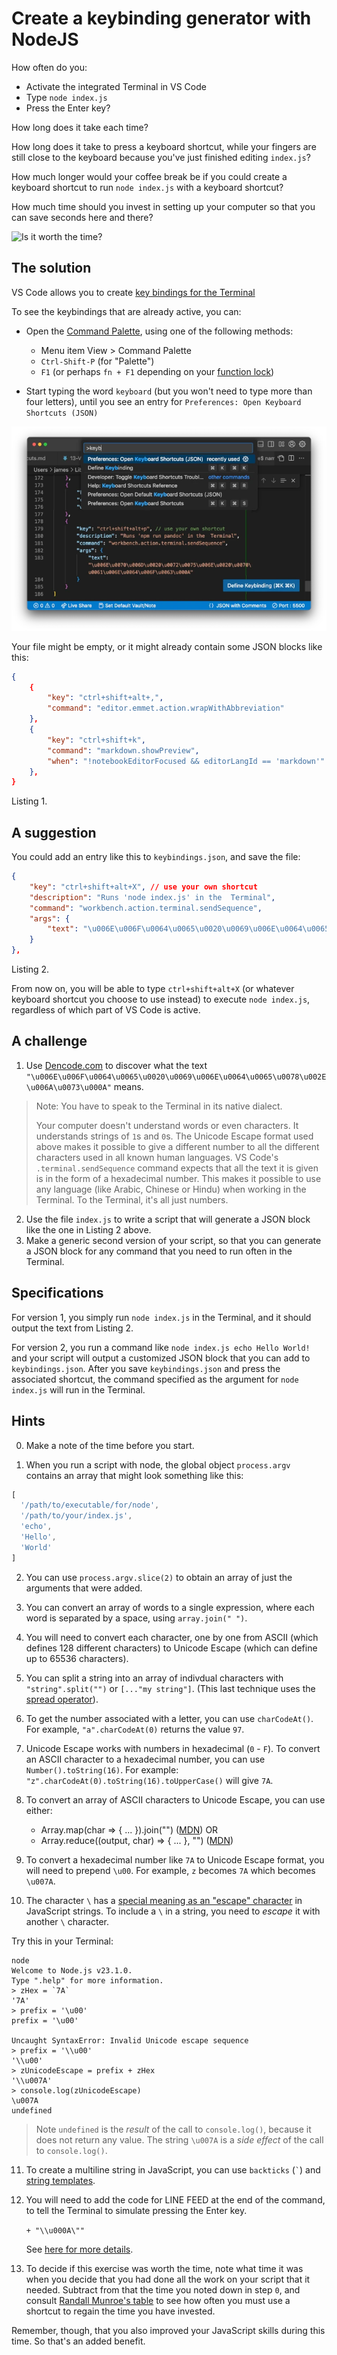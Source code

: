 # Create a keybinding generator with NodeJS #

How often do you:

* Activate the integrated Terminal in VS Code
* Type `node index.js`
* Press the Enter key?

How long does it take each time?

How long does it take to press a keyboard shortcut, while your fingers are still close to the keyboard because you've just finished editing `index.js`?

How much longer would your coffee break be if you could create a keyboard shortcut to run `node index.js` with a keyboard shortcut?

How much time should you invest in setting up your computer so that you can save seconds here and there?

![Is it worth the time?](https://imgs.xkcd.com/comics/is_it_worth_the_time.png)

## The solution

VS Code allows you to create [key bindings for the Terminal](https://code.visualstudio.com/docs/terminal/advanced#_custom-sequence-keybindings)

To see the keybindings that are already active, you can:

* Open the [Command Palette](https://code.visualstudio.com/docs/getstarted/tips-and-tricks#_command-palette), using one of the following methods:
  - Menu item View > Command Palette
  - `Ctrl-Shift-P` (for "Palette")
  - `F1` (or perhaps `fn + F1` depending on your [function lock](https://www.google.com/search?q=function+lock+toggle))

* Start typing the word `keyboard` (but you won't need to type more than four letters), until you see an entry for `Preferences: Open Keyboard Shortcuts (JSON)`

![Open Keyboard Shortcuts](keyboard.webp)

Your file might be empty, or it might already contain some JSON blocks like this:

```json
{
    {
        "key": "ctrl+shift+alt+,",
        "command": "editor.emmet.action.wrapWithAbbreviation"
    },
    {
        "key": "ctrl+shift+k",
        "command": "markdown.showPreview",
        "when": "!notebookEditorFocused && editorLangId == 'markdown'"
    },
}
```
Listing 1.

## A suggestion

You could add an entry like this to `keybindings.json`, and save the file:

```json
{
    "key": "ctrl+shift+alt+X", // use your own shortcut
    "description": "Runs 'node index.js' in the  Terminal",
    "command": "workbench.action.terminal.sendSequence",
    "args": {
        "text": "\u006E\u006F\u0064\u0065\u0020\u0069\u006E\u0064\u0065\u0078\u002E\u006A\u0073\u000A"
    }
},
```
Listing 2.

From now on, you will be able to type `ctrl+shift+alt+X` (or whatever keyboard shortcut you choose to use instead) to execute `node index.js`, regardless of which part of VS Code is active.

## A challenge

1. Use [Dencode.com](https://dencode.com/string/unicode-escape) to discover what the text `"\u006E\u006F\u0064\u0065\u0020\u0069\u006E\u0064\u0065\u0078\u002E\u006A\u0073\u000A"` means.

> Note: You have to speak to the Terminal in its native dialect.
> 
> Your computer doesn't understand words or even characters. It understands strings of `1`s and `0`s. The Unicode Escape format used above makes it possible to give a different number to all the different characters used in all known human languages. VS Code's `.terminal.sendSequence` command expects that all the text it is given is in the form of a hexadecimal number. This makes it possible to use any language (like Arabic, Chinese or Hindu) when working in the Terminal. To the Terminal, it's all just numbers.

2. Use the file `index.js` to write a script that will generate a JSON block like the one in Listing 2 above.
3. Make a generic second version of your script, so that you can generate a JSON block for any command that you need to run often in the Terminal.

## Specifications

For version 1, you simply run `node index.js` in the Terminal, and it should output the text from Listing 2.

For version 2, you run a command like `node index.js echo Hello World!` and your script will output a customized JSON block that you can add to `keybindings.json`. After you save `keybindings.json` and press the associated shortcut, the command specified as the argument for `node index.js` will run in the Terminal.

## Hints

0. Make a note of the time before you start.

1. When you run a script with node, the global object `process.argv` contains an array that might look something like this:

```javascript
[
  '/path/to/executable/for/node',
  '/path/to/your/index.js',
  'echo',
  'Hello',
  'World'
] 
```

2. You can use `process.argv.slice(2)` to obtain an array of just the arguments that were added.

3. You can convert an array of words to a single expression, where each word is separated by a space, using `array.join(" ")`.

4. You will need to convert each character, one by one from ASCII (which defines 128 different characters) to Unicode Escape (which can define up to 65536 characters).

5. You can split a string into an array of indivdual characters with `"string".split("")` or `[..."my string"]`. (This last technique uses the [spread operator](https://developer.mozilla.org/en-US/docs/Web/JavaScript/Reference/Operators/Spread_syntax)).

6. To get the number associated with a letter, you can use `charCodeAt()`. For example, `"a".charCodeAt(0)` returns the value `97`.

7. Unicode Escape works with numbers in hexadecimal (`0` - `F`). To convert an ASCII character to a hexadecimal number, you can use `Number().toString(16)`. For example: `"z".charCodeAt(0).toString(16).toUpperCase()` will  give `7A`.

8. To convert an array of ASCII characters to Unicode Escape, you can use either:
   * Array.map(char => { ... }).join("") ([MDN](https://developer.mozilla.org/en-US/docs/Web/JavaScript/Reference/Global_Objects/Array/map))
   OR
   * Array.reduce((output, char) => { ... }, "")  ([MDN](https://developer.mozilla.org/en-US/docs/Web/JavaScript/Reference/Global_Objects/Array/reduce))

9. To convert a hexadecimal number like `7A` to Unicode Escape format, you will need to prepend `\u00`. For example, `z` becomes `7A` which becomes `\u007A`.

10. The character `\` has a [special meaning as an "escape" character](https://developer.mozilla.org/en-US/docs/Web/JavaScript/Reference/Regular_expressions/Character_escape) in JavaScript strings. To include a `\` in a string, you need to _escape_ it with another `\` character. 

Try this in your Terminal:
```bash-#w
node
Welcome to Node.js v23.1.0.
Type ".help" for more information.
> zHex = `7A`
'7A'
> prefix = '\u00'
prefix = '\u00'

Uncaught SyntaxError: Invalid Unicode escape sequence
> prefix = '\\u00'
'\\u00'
> zUnicodeEscape = prefix + zHex
'\\u007A'
> console.log(zUnicodeEscape)
\u007A
undefined
```
> Note `undefined` is the _result_ of the call to `console.log()`, because it does not return any value. The string `\u007A` is a _side effect_ of the call to `console.log()`.

11. To create a multiline string in JavaScript, you can use `backticks` (`` ` ``) and [string templates](https://developer.mozilla.org/en-US/docs/Web/JavaScript/Reference/Template_literals).

12. You will need to add the code for LINE FEED at the end of the command, to tell the Terminal to simulate pressing the Enter key.

    `+ "\\u000A\""`
    
    See [here for more details](https://en.wikipedia.org/wiki/Unicode_control_characters#Category_"Cc"_control_codes_(C0_and_C1)).

13. To decide if this exercise was worth the time, note what time it was when you decide that you had done all the work on your script that it needed. Subtract from that the time you noted down in step `0`, and consult [Randall Munroe's table](https://explainxkcd.com/1205) to see how often you must use a shortcut to regain the time you have invested.

Remember, though, that you also improved your JavaScript skills during this time. So that's an added benefit.